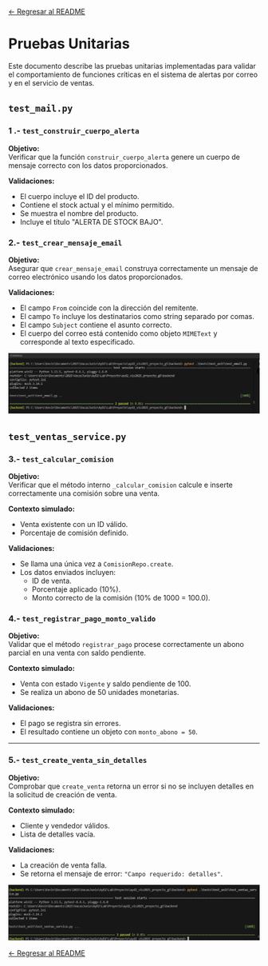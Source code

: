 [← Regresar al README](../../../README.md)
# Pruebas Unitarias

Este documento describe las pruebas unitarias implementadas para validar el comportamiento de funciones críticas en el sistema de alertas por correo y en el servicio de ventas.

## `test_mail.py`

### 1 .- `test_construir_cuerpo_alerta`

**Objetivo:**  
Verificar que la función `construir_cuerpo_alerta` genere un cuerpo de mensaje correcto con los datos proporcionados.

**Validaciones:**

- El cuerpo incluye el ID del producto.
- Contiene el stock actual y el mínimo permitido.
- Se muestra el nombre del producto.
- Incluye el título "ALERTA DE STOCK BAJO".


### 2.- `test_crear_mensaje_email`

**Objetivo:**  
Asegurar que `crear_mensaje_email` construya correctamente un mensaje de correo electrónico usando los datos proporcionados.

**Validaciones:**

- El campo `From` coincide con la dirección del remitente.
- El campo `To` incluye los destinatarios como string separado por comas.
- El campo `Subject` contiene el asunto correcto.
- El cuerpo del correo está contenido como objeto `MIMEText` y corresponde al texto especificado.

![Test Email Unit](images/TestEmailUnit.png)

## `test_ventas_service.py`

### 3.- `test_calcular_comision`

**Objetivo:**  
Verificar que el método interno `_calcular_comision` calcule e inserte correctamente una comisión sobre una venta.

**Contexto simulado:**

- Venta existente con un ID válido.
- Porcentaje de comisión definido.

**Validaciones:**

- Se llama una única vez a `ComisionRepo.create`.
- Los datos enviados incluyen:
  - ID de venta.
  - Porcentaje aplicado (10%).
  - Monto correcto de la comisión (10% de 1000 = 100.0).  
  
### 4.- `test_registrar_pago_monto_valido`

**Objetivo:**  
Validar que el método `registrar_pago` procese correctamente un abono parcial en una venta con saldo pendiente.

**Contexto simulado:**

- Venta con estado `Vigente` y saldo pendiente de 100.
- Se realiza un abono de 50 unidades monetarias.

**Validaciones:**

- El pago se registra sin errores.
- El resultado contiene un objeto con `monto_abono = 50`.

---

### 5.- `test_create_venta_sin_detalles`

**Objetivo:**  
Comprobar que `create_venta` retorna un error si no se incluyen detalles en la solicitud de creación de venta.

**Contexto simulado:**

- Cliente y vendedor válidos.
- Lista de detalles vacía.

**Validaciones:**

- La creación de venta falla.
- Se retorna el mensaje de error: `"Campo requerido: detalles"`.

![Test Ventas Service](images/TestVentasUnit.png)

[← Regresar al README](../../../README.md)